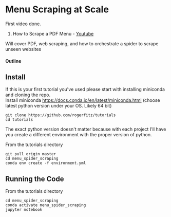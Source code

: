 # Menu Scraping at Scale
First video done.
1. How to Scrape a PDF Menu - [Youtube](https://youtu.be/VP7mrps2u_8) 

Will cover PDF, web scraping, and how to orchestrate a spider to scrape unseen websites
#### Outline

## Install
If this is your first tutorial you've used please start with installing miniconda and cloning the repo.  
Install miniconda https://docs.conda.io/en/latest/miniconda.html (choose latest python version under your OS. Likely 64 bit)
```
git clone https://github.com/rogerfitz/tutorials
cd tutorials
```
The exact python version doesn't matter because with each project I'll have you create a different environment with the proper version of python.

From the tutorials directory
```
git pull origin master
cd menu_spider_scraping
conda env create -f environment.yml
```

## Running the Code
From the tutorials directory
```
cd menu_spider_scraping
conda activate menu_spider_scraping
jupyter notebook
```